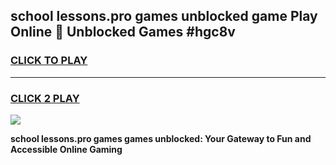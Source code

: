 
## school lessons.pro games unblocked game Play Online 👋 Unblocked Games #hgc8v
<h3>
<a href="https://premium.freeplayer.one?title=school_lessons.pro_games&ref=21F">CLICK TO PLAY</a></h3>
<hr>

<h3>
<a href="https://premium.freeplayer.one?title=school_lessons.pro_games&ref=21F">CLICK 2 PLAY</a>
  
</h3>

<a href="https://premium.freeplayer.one?title=school_lessons.pro_games&ref=21F/"><img src="https://clearcache.store/games.png"></a>


**school lessons.pro games games unblocked: Your Gateway to Fun and Accessible Online Gaming**
